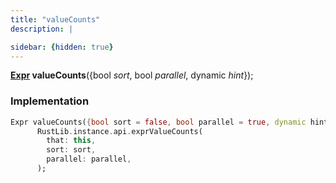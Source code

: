 ```yaml
---
title: "valueCounts"
description: |

sidebar: {hidden: true}
---
```

<span class="dart-code"><strong>[Expr] valueCounts</strong>({<span class="nobr">bool <i>sort</i></span>, <span class="nobr">bool <i>parallel</i></span>, <span class="nobr">dynamic <i>hint</i></span>});</span>


### Implementation
```dart
Expr valueCounts({bool sort = false, bool parallel = true, dynamic hint}) =>
      RustLib.instance.api.exprValueCounts(
        that: this,
        sort: sort,
        parallel: parallel,
      );
```

[Expr]: /reference/classes/expr/